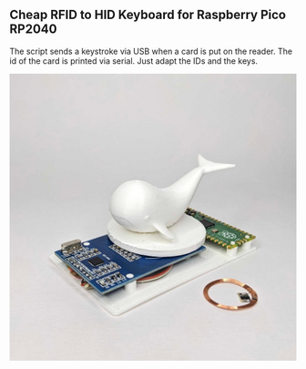 ## Cheap RFID to HID Keyboard for Raspberry Pico RP2040

The script sends a keystroke via USB when a card is put on the reader.
The id of the card is printed via serial. Just adapt the IDs and the keys.

![Application](RFID_MFRC522.jpg?raw=true "Application")
